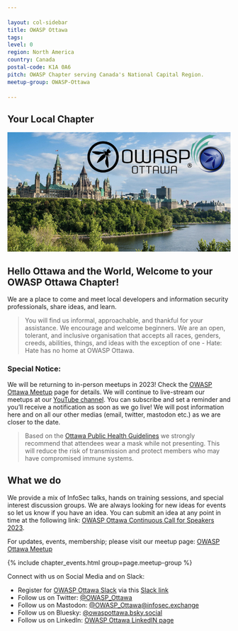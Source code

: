```yaml
---

layout: col-sidebar
title: OWASP Ottawa
tags: 
level: 0
region: North America
country: Canada
postal-code: K1A 0A6
pitch: OWASP Chapter serving Canada's National Capital Region.
meetup-group: OWASP-Ottawa

---
```


## Your Local Chapter

![OWASP Ottawa Image](assets/images/OWASPOttawa-meetup-image.png?raw=true)

## Hello Ottawa and the World, Welcome to your OWASP Ottawa Chapter\!<br/> 

We are a place to come and meet local developers and information security professionals, share
ideas, and learn.<br/>

> You will find us informal, approachable, and thankful for your assistance. We encourage and welcome beginners. We are an open, tolerant, and inclusive organisation that accepts all races, genders, creeds, abilities, things, and ideas with the exception of one - Hate: Hate has no home at OWASP Ottawa.<br/>

### Special Notice:

We will be returning to in-person meetups in 2023! Check the [OWASP Ottawa Meetup](https://www.meetup.com/OWASP-Ottawa/) page for details. We will continue to live-stream our meetups at our [YouTube channel](https://www.youtube.com/@OWASP_Ottawa). You can subscribe and set a reminder and you’ll receive a notification as soon as we go live! We will post information here and on all our other medias (email, twitter, mastodon etc.) as we are closer to the date.

> Based on the [Ottawa Public Health Guidelines](https://www.ottawapublichealth.ca/en/public-health-topics/masks.aspx) we strongly recommend that attendees wear a mask while not presenting. This will reduce the risk of transmission and protect members who may have compromised immune systems. 


## What we do

We provide a mix of InfoSec  talks,
hands on training sessions, and special interest discussion groups. We
are always looking for new ideas for events so let us know if you have
an idea. You can submit an idea at any point in time at the following link:
[OWASP Ottawa Continuous Call for Speakers 2023](https://sessionize.com/owasp-ottawa-continuous-call-for-speakers2023/).<br/>

For updates, events, membership; please visit our meetup page: [OWASP Ottawa Meetup](https://www.meetup.com/OWASP-Ottawa/)<br/>

{% include chapter_events.html group=page.meetup-group %}



Connect with us on Social Media and on Slack:
* Register for [OWASP Ottawa Slack](https://owaspottawa.slack.com/) via this [Slack link](https://join.slack.com/t/owaspottawa/shared_invite/zt-1to3abst2-uDTXE_jEp_ywp0H7fP2Lbw)
* Follow us on Twitter: [@OWASP_Ottawa](https://twitter.com/OWASP_Ottawa)
* Follow us on Mastodon: [@OWASP_Ottawa@infosec.exchange](https://infosec.exchange/@OWASP_Ottawa)
* Follow us on Bluesky: [@owaspottawa.bsky.social](https://bsky.app/profile/owaspottawa.bsky.social)
* Follow us on LinkedIn: [OWASP Ottawa LinkedIN page](https://www.linkedin.com/company/owasp-ottawa)
